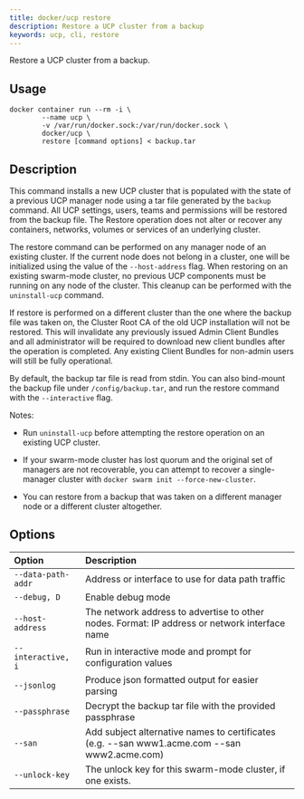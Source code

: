 ```yaml
---
title: docker/ucp restore
description: Restore a UCP cluster from a backup
keywords: ucp, cli, restore
---
```


Restore a UCP cluster from a backup.

## Usage

```
docker container run --rm -i \
        --name ucp \
        -v /var/run/docker.sock:/var/run/docker.sock \
        docker/ucp \
        restore [command options] < backup.tar
```

## Description

This command installs a new UCP cluster that is populated with the state of
a previous UCP manager node using a tar file generated by the `backup` command.
All UCP settings, users, teams and permissions will be restored from the backup
file. The Restore operation does not alter or recover any containers, networks,
volumes or services of an underlying cluster.

The restore command can be performed on any manager node of an existing
cluster. If the current node does not belong in a cluster, one will be
initialized using the value of the `--host-address` flag. When restoring on an
existing swarm-mode cluster, no previous UCP components must be running on any
node of the cluster. This cleanup can be performed with the `uninstall-ucp`
command.

If restore is performed on a different cluster than the one
where the backup file was taken on, the Cluster Root CA of the old UCP
installation will not be restored. This will invalidate any
previously issued Admin Client Bundles and all administrator will be required
to download new client bundles after the operation is completed.
Any existing Client Bundles for non-admin users will still be fully
operational.

By default, the backup tar file is read from stdin. You can also bind-mount the
backup file under `/config/backup.tar`, and run the restore command with the
`--interactive` flag.

Notes:

  * Run `uninstall-ucp` before attempting the restore operation on an
    existing UCP cluster.

  * If your swarm-mode cluster has lost quorum and the original set of managers
    are not recoverable, you can attempt to recover a single-manager cluster
  with `docker swarm init --force-new-cluster`.

  * You can restore from a backup that was taken on a different manager node or
    a different cluster altogether.


## Options

| Option             | Description                                                                                   |
|:-------------------|:----------------------------------------------------------------------------------------------|
| `--data-path-addr` | Address or interface to use for data path traffic                                             |
| `--debug, D`       | Enable debug mode                                                                             |
| `--host-address`   | The network address to advertise to other nodes. Format: IP address or network interface name |
| `--interactive, i` | Run in interactive mode and prompt for configuration values                                   |
| `--jsonlog`        | Produce json formatted output for easier parsing                                              |
| `--passphrase`     | Decrypt the backup tar file with the provided passphrase                                      |
| `--san`            | Add subject alternative names to certificates (e.g. --san www1.acme.com --san www2.acme.com)  |
| `--unlock-key`     | The unlock key for this swarm-mode cluster, if one exists.                                    |
